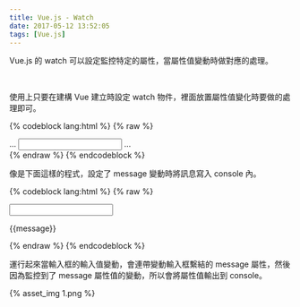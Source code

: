 ```yaml
---
title: Vue.js - Watch
date: 2017-05-12 13:52:05
tags: [Vue.js]
---
```


Vue.js 的 watch 可以設定監控特定的屬性，當屬性值變動時做對應的處理。  

<!-- More -->

<br/>


使用上只要在建構 Vue 建立時設定 watch 物件，裡面放置屬性值變化時要做的處理即可。   

{% codeblock lang:html %}
{% raw %}
  <div  id = "app">
    ...
    <input  v-model = "<PropertyName>">
	...
  </div>
  <script>
    new Vue({
      el : '#app' ,
      data :{
        ...
      },
      watch: {
        <PropertyName>: function (val) {
          ...
        }
      }      
    })
  </script>
{% endraw %}
{% endcodeblock %}

<br/>


像是下面這樣的程式，設定了 message 變動時將訊息寫入 console 內。  

{% codeblock lang:html %}
{% raw %}
<!DOCTYPE html>
<html>
<head>
  <title> Vue - Hello World </title>
  <script  src = "https://unpkg.com/vue/dist/vue.js"></script>
</head>
<body>
  <div  id = "app">
    <input  v-model = "message">
    <p> {{message}} </p>
  </div>
  <script>
    new Vue({
      el : '#app' ,
      data :{
        message : ""
      },
      watch: {
        message: function (val) {
          console.log(val)
        }
      }      
    })
  </script>
</body>
</html>
{% endraw %}
{% endcodeblock %}

<br/>


運行起來當輸入框的輸入值變動，會連帶變動輸入框繫結的 message 屬性，然後因為監控到了 message 屬性值的變動，所以會將屬性值輸出到 console。  

{% asset_img 1.png %}

<br/>
